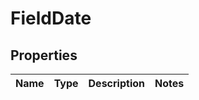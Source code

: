 
# FieldDate

## Properties
Name | Type | Description | Notes
------------ | ------------- | ------------- | -------------



